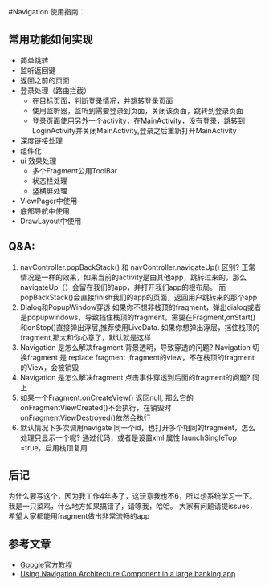 #Navigation 使用指南：

## 常用功能如何实现
- 简单跳转
- 监听返回键
- 返回之前的页面
- 登录处理（路由拦截）
    * 在目标页面，判断登录情况，并跳转登录页面
    * 使用监听器，监听到需要登录到页面，关闭该页面，跳转到登录页面
    * 登录页面使用另外一个activity，在MainActivity，没有登录，跳转到LoginActivity并关闭MainActivity,登录之后重新打开MainActivity
- 深度链接处理
- 组件化
- ui 效果处理
    * 多个Fragment公用ToolBar
    * 状态栏处理
    * 竖横屏处理
- ViewPager中使用
- 底部导航中使用
- DrawLayout中使用

## Q&A:
1.   navController.popBackStack() 和 navController.navigateUp() 区别?
正常情况是一样的效果，如果当前的activity是由其他app，跳转过来的，那么navigateUp（）会留在我们的app，并打开我们app的根布局。
而popBackStack()会直接finish我们的app的页面，返回用户跳转来的那个app
2. Dialog和PopupWindow穿透
如果你不想非栈顶的fragment，弹出dialog或者是popupwindows，导致挡住栈顶的fragment，需要在Fragment,onStart()和onStop()直接弹出浮层,推荐使用LiveData.
如果你想弹出浮层，挡住栈顶的fragment,那太和你心意了，默认就是这样
3. Navigation 是怎么解决fragment 背景透明，导致穿透的问题?
Navigation 切换fragment 是 replace fragment ,fragment的view，不在栈顶的fragment的View，会被销毁
4. Navigation 是怎么解决fragment 点击事件穿透到后面的fragment的问题?
同上
5. 如果一个Fragment.onCreateView() 返回null,
那么它的onFragmentViewCreated()不会执行，在销毁时onFragmentViewDestroyed()依然会执行
6. 默认情况下多次调用navigate 同一个id，也打开多个相同的fragment，怎么处理只显示一个呢?
通过代码，或者是设置xml 属性 launchSingleTop =true，启用栈顶复用


## 后记
为什么要写这个，因为我工作4年多了，这玩意我也不6，所以想系统学习一下。
我是一只菜鸡，什么地方如果搞错了，请啄我，哈哈。
大家有问题请提issues，希望大家都能用fragment做出非常流畅的app

## 参考文章
- [Google官方教程](https://developer.android.com/guide/navigation/navigation-getting-started)
- [Using Navigation Architecture Component in a large banking app](https://medium.com/google-developer-experts/using-navigation-architecture-component-in-a-large-banking-app-ac84936a42c2)